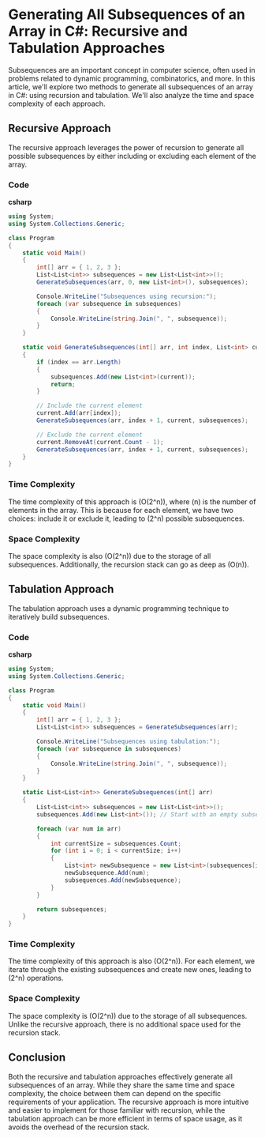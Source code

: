# Generating All Subsequences of an Array in C#: Recursive and Tabulation Approaches

Subsequences are an important concept in computer science, often used in problems related to dynamic programming, combinatorics, and more. In this article, we'll explore two methods to generate all subsequences of an array in C#: using recursion and tabulation. We'll also analyze the time and space complexity of each approach.

## Recursive Approach

The recursive approach leverages the power of recursion to generate all possible subsequences by either including or excluding each element of the array.

### Code

**csharp**

```csharp
using System;
using System.Collections.Generic;

class Program
{
    static void Main()
    {
        int[] arr = { 1, 2, 3 };
        List<List<int>> subsequences = new List<List<int>>();
        GenerateSubsequences(arr, 0, new List<int>(), subsequences);

        Console.WriteLine("Subsequences using recursion:");
        foreach (var subsequence in subsequences)
        {
            Console.WriteLine(string.Join(", ", subsequence));
        }
    }

    static void GenerateSubsequences(int[] arr, int index, List<int> current, List<List<int>> subsequences)
    {
        if (index == arr.Length)
        {
            subsequences.Add(new List<int>(current));
            return;
        }

        // Include the current element
        current.Add(arr[index]);
        GenerateSubsequences(arr, index + 1, current, subsequences);

        // Exclude the current element
        current.RemoveAt(current.Count - 1);
        GenerateSubsequences(arr, index + 1, current, subsequences);
    }
}
```

### Time Complexity

The time complexity of this approach is (O(2^n)), where (n) is the number of elements in the array. This is because for each element, we have two choices: include it or exclude it, leading to (2^n) possible subsequences.

### Space Complexity

The space complexity is also (O(2^n)) due to the storage of all subsequences. Additionally, the recursion stack can go as deep as (O(n)).

## Tabulation Approach

The tabulation approach uses a dynamic programming technique to iteratively build subsequences.

### Code

**csharp**

```csharp
using System;
using System.Collections.Generic;

class Program
{
    static void Main()
    {
        int[] arr = { 1, 2, 3 };
        List<List<int>> subsequences = GenerateSubsequences(arr);

        Console.WriteLine("Subsequences using tabulation:");
        foreach (var subsequence in subsequences)
        {
            Console.WriteLine(string.Join(", ", subsequence));
        }
    }

    static List<List<int>> GenerateSubsequences(int[] arr)
    {
        List<List<int>> subsequences = new List<List<int>>();
        subsequences.Add(new List<int>()); // Start with an empty subsequence

        foreach (var num in arr)
        {
            int currentSize = subsequences.Count;
            for (int i = 0; i < currentSize; i++)
            {
                List<int> newSubsequence = new List<int>(subsequences[i]);
                newSubsequence.Add(num);
                subsequences.Add(newSubsequence);
            }
        }

        return subsequences;
    }
}
```

### Time Complexity

The time complexity of this approach is also (O(2^n)). For each element, we iterate through the existing subsequences and create new ones, leading to (2^n) operations.

### Space Complexity

The space complexity is (O(2^n)) due to the storage of all subsequences. Unlike the recursive approach, there is no additional space used for the recursion stack.

## Conclusion

Both the recursive and tabulation approaches effectively generate all subsequences of an array. While they share the same time and space complexity, the choice between them can depend on the specific requirements of your application. The recursive approach is more intuitive and easier to implement for those familiar with recursion, while the tabulation approach can be more efficient in terms of space usage, as it avoids the overhead of the recursion stack.
